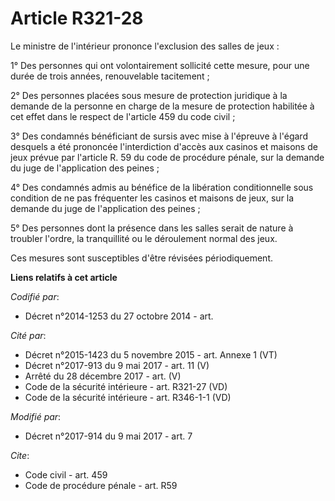 # Article R321-28

Le ministre de l'intérieur prononce l'exclusion des salles de jeux :

1° Des personnes qui ont volontairement sollicité cette mesure, pour une durée de trois années, renouvelable tacitement ;

2° Des personnes placées sous mesure de protection juridique à la demande de la personne en charge de la mesure de protection
habilitée à cet effet dans le respect de l'article 459 du code civil ;

3° Des condamnés bénéficiant de sursis avec mise à l'épreuve à l'égard desquels a été prononcée l'interdiction d'accès aux
casinos et maisons de jeux prévue par l'article R. 59 du code de procédure pénale, sur la demande du juge de l'application
des peines ;

4° Des condamnés admis au bénéfice de la libération conditionnelle sous condition de ne pas fréquenter les casinos et maisons
de jeux, sur la demande du juge de l'application des peines ;

5° Des personnes dont la présence dans les salles serait de nature à troubler l'ordre, la tranquillité ou le déroulement
normal des jeux.

Ces mesures sont susceptibles d'être révisées périodiquement.

**Liens relatifs à cet article**

_Codifié par_:

  - Décret n°2014-1253 du 27 octobre 2014 - art.

_Cité par_:

  - Décret n°2015-1423 du 5 novembre 2015 - art. Annexe 1 (VT)
  - Décret n°2017-913 du 9 mai 2017 - art. 11 (V)
  - Arrêté du 28 décembre 2017 - art. (V)
  - Code de la sécurité intérieure - art. R321-27 (VD)
  - Code de la sécurité intérieure - art. R346-1-1 (VD)

_Modifié par_:

  - Décret n°2017-914 du 9 mai 2017 - art. 7

_Cite_:

  - Code civil - art. 459
  - Code de procédure pénale - art. R59
